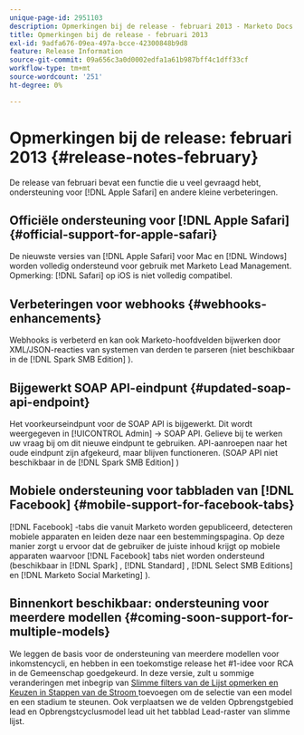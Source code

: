 ```yaml
---
unique-page-id: 2951103
description: Opmerkingen bij de release - februari 2013 - Marketo Docs - Productdocumentatie
title: Opmerkingen bij de release - februari 2013
exl-id: 9adfa676-09ea-497a-bcce-42300848b9d8
feature: Release Information
source-git-commit: 09a656c3a0d0002edfa1a61b987bff4c1dff33cf
workflow-type: tm+mt
source-wordcount: '251'
ht-degree: 0%

---
```


# Opmerkingen bij de release: februari 2013 {#release-notes-february}

De release van februari bevat een functie die u veel gevraagd hebt, ondersteuning voor [!DNL Apple Safari] en andere kleine verbeteringen.

## Officiële ondersteuning voor [!DNL Apple Safari] {#official-support-for-apple-safari}

De nieuwste versies van [!DNL Apple Safari] voor Mac en [!DNL Windows] worden volledig ondersteund voor gebruik met Marketo Lead Management. Opmerking: [!DNL Safari] op iOS is niet volledig compatibel.

## Verbeteringen voor webhooks {#webhooks-enhancements}

Webhooks is verbeterd en kan ook Marketo-hoofdvelden bijwerken door XML/JSON-reacties van systemen van derden te parseren (niet beschikbaar in de [!DNL Spark SMB Edition] ).

## Bijgewerkt SOAP API-eindpunt {#updated-soap-api-endpoint}

Het voorkeurseindpunt voor de SOAP API is bijgewerkt. Dit wordt weergegeven in [!UICONTROL Admin] -> SOAP API. Gelieve bij te werken uw vraag bij om dit nieuwe eindpunt te gebruiken. API-aanroepen naar het oude eindpunt zijn afgekeurd, maar blijven functioneren. (SOAP API niet beschikbaar in de [!DNL Spark SMB Edition] )

## Mobiele ondersteuning voor tabbladen van [!DNL Facebook] {#mobile-support-for-facebook-tabs}

[!DNL Facebook] -tabs die vanuit Marketo worden gepubliceerd, detecteren mobiele apparaten en leiden deze naar een bestemmingspagina. Op deze manier zorgt u ervoor dat de gebruiker de juiste inhoud krijgt op mobiele apparaten waarvoor [!DNL Facebook] tabs niet worden ondersteund (beschikbaar in [!DNL Spark] , [!DNL Standard] , [!DNL Select SMB Editions] en [!DNL Marketo Social Marketing] ).

## Binnenkort beschikbaar: ondersteuning voor meerdere modellen {#coming-soon-support-for-multiple-models}

We leggen de basis voor de ondersteuning van meerdere modellen voor inkomstencycli, en hebben in een toekomstige release het #1-idee voor RCA in de Gemeenschap goedgekeurd. In deze versie, zult u sommige veranderingen met inbegrip van [ Slimme filters van de Lijst opmerken en Keuzen in Stappen van de Stroom ](/help/marketo/product-docs/reporting/revenue-cycle-analytics/revenue-cycle-models/find-all-leads-in-a-revenue-cycle-model.md) toevoegen om de selectie van een model en een stadium te steunen. Ook verplaatsen we de velden Opbrengstgebied lead en Opbrengstcyclusmodel lead uit het tabblad Lead-raster van slimme lijst.
